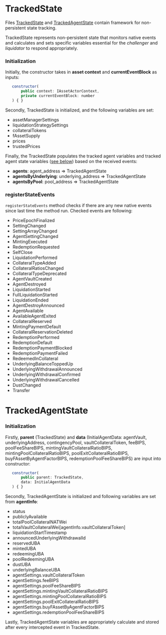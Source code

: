 # TrackedState

Files [TrackedState](../packages/fasset-bots-core/src/state/TrackedState.ts) and [TrackedAgentState](../packages/fasset-bots-core/src/state/TrackedAgentState.ts) contain framework for non-persistent state tracking.

TrackedState represents non-persistent state that monitors native events and calculates and sets specific variables essential for the _challenger_ and _liquidator_ to respond appropriately.

### Initialization

Initially, the constructor takes in **asset context** and **currentEventBlock** as inputs:

```javascript
   constructor(
       public context: IAssetActorContext,
       private currentEventBlock: number
   ) { }
```

Secondly, TrackedState is initialized, and the following variables are set:

-   assetManagerSettings
-   liquidationStrategySettings
-   collateralTokens
-   fAssetSupply
-   prices
-   trustedPrices

Finally, the TrackedState populates the tracked agent variables and tracked agent state variables ([see below](#trackedAgentState)) based on the received events:

-   **agents**: agent_address => TrackedAgentState
-   **agentsByUnderlying**: underlying_address => TrackedAgentState
-   **agentsByPool**: pool_address => TrackedAgentState

### registerStateEvents

`registerStateEvents` method checks if there are any new native events since last time the method run. Checked events are following:

-   PriceEpochFinalized
-   SettingChanged
-   SettingArrayChanged
-   AgentSettingChanged
-   MintingExecuted
-   RedemptionRequested
-   SelfClose
-   LiquidationPerformed
-   CollateralTypeAdded
-   CollateralRatiosChanged
-   CollateralTypeDeprecated
-   AgentVaultCreated
-   AgentDestroyed
-   LiquidationStarted
-   FullLiquidationStarted
-   LiquidationEnded
-   AgentDestroyAnnounced
-   AgentAvailable
-   AvailableAgentExited
-   CollateralReserved
-   MintingPaymentDefault
-   CollateralReservationDeleted
-   RedemptionPerformed
-   RedemptionDefault
-   RedemptionPaymentBlocked
-   RedemptionPaymentFailed
-   RedeemedInCollateral
-   UnderlyingBalanceToppedUp
-   UnderlyingWithdrawalAnnounced
-   UnderlyingWithdrawalConfirmed
-   UnderlyingWithdrawalCancelled
-   DustChanged
-   Transfer

# TrackedAgentState

### Initialization

Firstly, **parent** (TrackedState) and **data** (InitialAgentData: agentVault, underlyingAddress, contingencyPool, vaultCollateralToken, feeBIPS, poolFeeShareBIPS, mintingVaultCollateralRatioBIPS, mintingPoolCollateralRatioBIPS, poolExitCollateralRatioBIPS, buyFAssetByAgentFactorBIPS, redemptionPoolFeeShareBIPS) are input into constructor:

```javascript
   constructor(
       public parent: TrackedState,
       data: InitialAgentData
   ) { }
```

Secondly, TrackedAgentState is initialized and following variables are set from **agentInfo**:

-   status
-   publiclyAvailable
-   totalPoolCollateralNATWei
-   totalVaultCollateralWei[agentInfo.vaultCollateralToken]
-   liquidationStartTimestamp
-   announcedUnderlyingWithdrawalId
-   reservedUBA
-   mintedUBA
-   redeemingUBA
-   poolRedeemingUBA
-   dustUBA
-   underlyingBalanceUBA
-   agentSettings.vaultCollateralToken
-   agentSettings.feeBIPS
-   agentSettings.poolFeeShareBIPS
-   agentSettings.mintingVaultCollateralRatioBIPS
-   agentSettings.mintingPoolCollateralRatioBIPS
-   agentSettings.poolExitCollateralRatioBIPS
-   agentSettings.buyFAssetByAgentFactorBIPS
-   agentSettings.redemptionPoolFeeShareBIPS

Lastly, TrackedAgentState variables are appropriately calculate and stored after every intercepted event in TrackedState.
